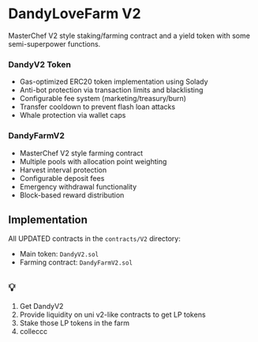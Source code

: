 # DandyLoveFarm V2

MasterChef V2 style staking/farming contract and a yield token with some semi-superpower functions.

### DandyV2 Token

- Gas-optimized ERC20 token implementation using Solady
- Anti-bot protection via transaction limits and blacklisting
- Configurable fee system (marketing/treasury/burn)
- Transfer cooldown to prevent flash loan attacks
- Whale protection via wallet caps

### DandyFarmV2 

- MasterChef V2 style farming contract
- Multiple pools with allocation point weighting
- Harvest interval protection
- Configurable deposit fees
- Emergency withdrawal functionality
- Block-based reward distribution

## Implementation

All UPDATED contracts in the `contracts/V2` directory:
- Main token: `DandyV2.sol`
- Farming contract: `DandyFarmV2.sol`

## 💡

1. Get DandyV2
2. Provide liquidity on uni v2-like contracts to get LP tokens
3. Stake those LP tokens in the farm
4. colleccc

